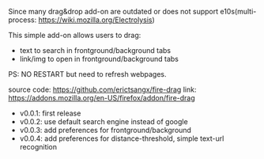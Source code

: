 Since many drag&drop add-on are outdated or does not support
e10s(multi-process: <a href="https://wiki.mozilla.org/Electrolysis">https://wiki.mozilla.org/Electrolysis</a>)

This simple add-on allows users to drag:
<ul>
<li>text to search in frontground/background tabs</li>
<li>link/img to open in frontground/background tabs</li>
</ul>

PS: NO RESTART but need to refresh webpages.

source code: <a href="https://github.com/erictsangx/fire-drag">https://github.com/erictsangx/fire-drag</a>
link: <a href="https://addons.mozilla.org/en-US/firefox/addon/fire-drag">https://addons.mozilla.org/en-US/firefox/addon/fire-drag</a>

<ul>
<li>v0.0.1: first release</li>
<li>v0.0.2: use default search engine instead of google</li>
<li>v0.0.3: add preferences for frontground/background</li>
<li>v0.0.4: add preferences for distance-threshold, simple text-url recognition</li>
</ul>

